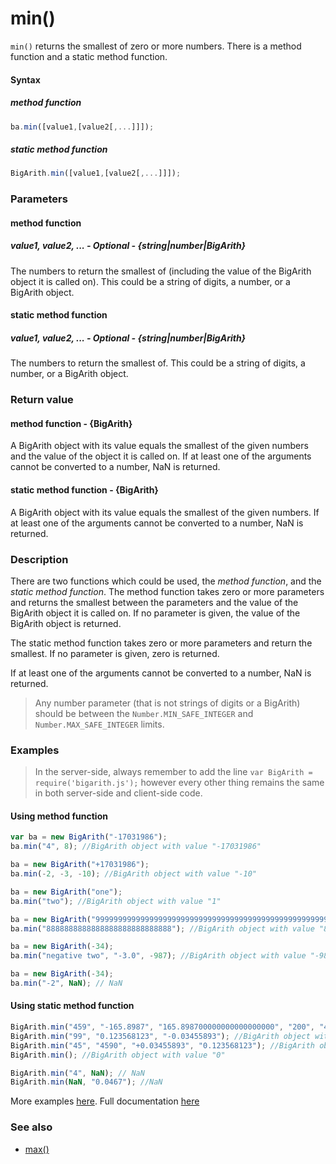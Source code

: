 # min()
<code>min()</code> returns the smallest of zero or more numbers. There is a method function and a static method function.

#### Syntax
##### method function
```javascript
ba.min([value1,[value2[,...]]]);
```

##### static method function
```javascript
BigArith.min([value1,[value2[,...]]]);
```
 
### Parameters
#### method function
##### value1, value2, ... - Optional - {string|number|BigArith}
The numbers to return the smallest of (including the value of the BigArith object it is called on). This could be a string of digits, a number, or a BigArith object.

#### static method function
##### value1, value2, ... - Optional - {string|number|BigArith}
The numbers to return the smallest of. This could be a string of digits, a number, or a BigArith object.

### Return value
#### method function - {BigArith}
A BigArith object with its value equals the smallest of the given numbers and the value of the object it is called on. If at least one of the arguments cannot be converted to a number, NaN is returned.

#### static method function - {BigArith}
A BigArith object with its value equals the smallest of the given numbers. If at least one of the arguments cannot be converted to a number, NaN is returned.

### Description
There are two functions which could be used, the *method function*, and the *static method function*. The method function takes zero or more parameters and returns the smallest between the parameters and the value of the BigArith object it is called on. If no parameter is given, the value of the BigArith object is returned.

The static method function takes zero or more parameters and return the smallest. If no parameter is given, zero is returned.

If at least one of the arguments cannot be converted to a number, NaN is returned.

> Any number parameter (that is not strings of digits or a BigArith) should be between the <code>Number.MIN_SAFE_INTEGER</code> and <code>Number.MAX_SAFE_INTEGER</code> limits.

### Examples

> In the server-side, always remember to add the line `var BigArith = require('bigarith.js');` however every other thing remains the same in both server-side and client-side code.

#### Using method function

```javascript
var ba = new BigArith("-17031986");
ba.min("4", 8); //BigArith object with value "-17031986"

ba = new BigArith("+17031986");
ba.min(-2, -3, -10); //BigArith object with value "-10"

ba = new BigArith("one");
ba.min("two"); //BigArith object with value "1"

ba = new BigArith("999999999999999999999999999999999999999999999999999999999999999999999999999999999999999999999999");
ba.min("8888888888888888888888888888"); //BigArith object with value "8888888888888888888888888888"

ba = new BigArith(-34);
ba.min("negative two", "-3.0", -987); //BigArith object with value "-987"

ba = new BigArith(-34);
ba.min("-2", NaN); // NaN
```

#### Using static method function
```javascript
BigArith.min("459", "-165.8987", "165.898700000000000000000", "200", "467"); //BigArith object with value "-165.8987"
BigArith.min("99", "0.123568123", "-0.03455893"); //BigArith object with value "-0.03455893"
BigArith.min("45", "4590", "+0.03455893", "0.123568123"); //BigArith object with value "0.03455893"
BigArith.min(); //BigArith object with value "0"

BigArith.min("4", NaN); // NaN
BigArith.min(NaN, "0.0467"); //NaN
```

More examples [here](https://github.com/osofem/bigarith.js/tree/master/examples/). Full documentation [here](https://github.com/osofem/bigarith.js/tree/master/documentation)

### See also
* [max()](https://osofem.github.io/bigarith.js/documentation/max.html)